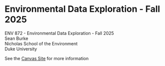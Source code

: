 # Environmental Data Exploration - Fall 2025
ENV 872 - Environmental Data Exploration - Fall 2025  
Sean Burke  
Nicholas School of the Environment  
Duke University  

See the [Canvas Site](https://canvas.duke.edu/courses/62351) for more information
